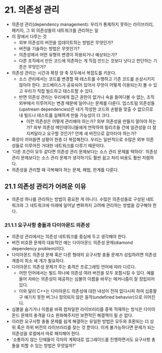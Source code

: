 # 21. 의존성 관리

- 의존성 관리(dependency management): 우리가 통제하지 못하는 라이브러리, 패키지, 그 외 의존성들의 네트워크를 관리하는 일
- 이 장에서 다루는 것
  - 외부 의존성의 버전을 업데이트하는 방법은 무엇인가?
  - 버전을 기술하는 방법은 무엇인가?
  - 의존성에서 어떤 유형의 변경이 허용되거나 예상되는가?
  - 다른 조직에서 만든 코드에 의존하는 게 직접 만드는 것보다 낫다고 판단하는 기준은 무엇인가?
- 의존성 관리는 시간과 확장 양 축 모두에서 복잡도를 키운다.
  - 소스 관리에서는 코드를 변경할 때 테스트를 수행하고 기존 코드를 손상시키지 않아야 한다. 코드베이스가 공유되어 있어서 무엇이 어떻게 이용되는지 볼 수 있고 우리가 직접 빌드하고 테스트할 수 있다.
  - 반면 의존성 관리는 우리에게 접근 권한이 없거나 속을 들여다볼 수 없는, 조직 외부에서 이루어지는 변경 때문에 일어나는 문제를 다룬다. 업스트림 의존성들(upstream dependencies)은 내가 작성한 코드와 손발을 맞출 수 없으므로 내 빌드나 테스트를 실패하게 만들 가능성이 더 크다.
    - 이런 의존성은 어떻게 관리해야 하는가? 외부 의존성을 만들지 말아야 하는가? 외부 의존성 메인테이너들에게 연락하여 릴리즈들 간에 일관성을 더 잘 지켜달라고 요구할 것인가? 언제 새 버전으로 갈아타야 하는가?
- 확장이 끼어들면 상황이 한층 더 복잡해진다. 우리는 일반적으로 수많은 외부 의존성들로 이루어진 거대한 네트워크를 다루기 때문이다.
- '다른 조건이 모두 같다면 의존성 관리 문제보다는 소스 관리 문제를 택하라'. 의존성 관리 문제보다는 소스 관리 문제가 생각하기도 훨씬 쉽고 처리 비용도 훨씬 저렴하다.
- 의존성을 관리할 때 극복해야 하는 문제, 해법, 한계를 다룬다.

## 21.1 의존성 관리가 어려운 이유

- 의존성 하나를 관리하는 방법이 중요한 게 아니다. 수많은 의존성들로 구성된 네트워크와 그 네트워크에 미래에 일어날 변화까지 고려해 관리하는 방법을 강구해야 한다.

### 21.1.1 요구사항 충돌과 다이아몬드 의존성

- 의존성 관리에서는 의존성 네트워크를 중심에 두고 생각해야 한다.
- 버전 비호환 문제의 대표적인 예는 다이아몬드 의존성 문제(diamond dependency problem)이다.
- 다이아몬드 의존성 문제 혹은 다른 형태의 요구사항 충돌 문제가 성립하려면 의존성 계층이 최소 세 개가 필요하다.
- 다이아몬드 의존성 문제가 주는 충격은 프로그래밍 언어에 따라 다르다.
  - 어떤 언어에서는 빌드 하나에 의존성 여러 버전을 모두 포함시킬 수 있다. 예를 들어 자바는 의존성이 제공하는 심볼의 이름을 바꾸는 메커니즘이 잘 정립되어 있다.
  - 이와 달리 C++는 다이아몬드 의존성에 대한 내성이 전혀 없다시피 하여 십중팔구 예기치 못한 버그나 정의되지 않은 동작(undefined behavior)으로 이어진다.
- 심볼을 숨기거나 이름을 바꿔 컴파일한 라이브러리를 중복 적재하는 방식은 다이아몬드 문제의 충격을 다소 완화해주지만 보편적인 해결책이 될 순 없다.
- 이러한 요구사항 충돌 문제를 쉽게 해결하는 유일한 방법은 모두와 호환되는 더 상위 혹은 하위 버전의 라이브러리를 찾는 것 뿐이다. 이게 불가능하다면 문제가 되는 의존성을 로컬에서 따로 패치해야 한다.
- '소통하지 않는 단체들이 각자의 계획대로 업그레이드를 진행하면서도 요구사항 충돌을 피할 수 있는 방법은 무엇일까?'
